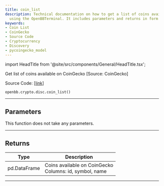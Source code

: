 ```yaml
---
title: coin_list
description: Technical documentation on how to get a list of coins available on CoinGecko
  using the OpenBBTerminal. It includes parameters and returns in form of a pd.DataFrame.
keywords:
- Coin List
- CoinGecko
- Source Code
- Cryptocurrency
- Discovery
- pycoingecko_model
---
```


import HeadTitle from '@site/src/components/General/HeadTitle.tsx';

<HeadTitle title="crypto.disc.coin_list - Reference | OpenBB SDK Docs" />

Get list of coins available on CoinGecko [Source: CoinGecko]

Source Code: [[link](https://github.com/OpenBB-finance/OpenBB/tree/main/openbb_terminal/cryptocurrency/discovery/pycoingecko_model.py#L339)]

```python
openbb.crypto.disc.coin_list()
```

---

## Parameters

This function does not take any parameters.

---

## Returns

| Type | Description |
| ---- | ----------- |
| pd.DataFrame | Coins available on CoinGecko<br/>Columns: id, symbol, name |
---

